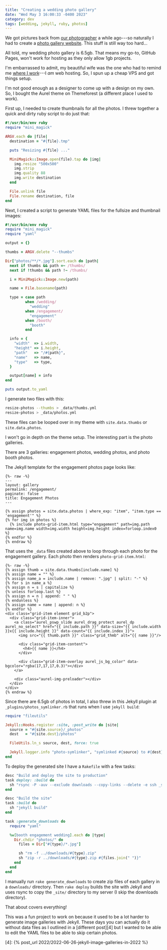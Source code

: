 ```yaml
---
title: "Creating a wedding photo gallery"
date: "Wed May 3 16:00:33 -0400 2023"
category: dev
tags: [wedding, jekyll, ruby, photos]
---
```


We got pictures back from [our photographer][1] a while ago---so naturally
I had to create a [photo gallery website][2]. This stuff is still way too
hard...

All told, my wedding photo gallery is 6.5gb. That means my go-to, GitHub
Pages, won't work for hosting as they only allow 1gb projects.

I'm embarrassed to admit, my beautiful wife was the one who had to remind me
[where I work][3]---I _am_ web hosting. So, I spun up a cheap VPS and got
things setup.

I'm not good enough as a designer to come up with a design on my own. So, I
bought the Aurel theme on Themeforest (a different place I used to work).

First up, I needed to create thumbnails for all the photos. I threw together a
quick and dirty ruby script to do just that:

```ruby
#!/usr/bin/env ruby
require "mini_magick"

ARGV.each do |file|
  destination = "#{file}.tmp"

  puts "Resizing #{file} ..."

  MiniMagick::Image.open(file).tap do |img|
    img.resize "500x500"
    img.strip
    img.quality 88
    img.write destination
  end

  File.unlink file
  File.rename destination, file
end
```

Next, I created a script to generate YAML files for the fullsize and thumbnail
images:

```ruby
#!/usr/bin/env ruby
require "mini_magick"
require "yaml"

output = {}

thumbs = ARGV.delete "--thumbs"

Dir["photos/**/*.jpg"].sort.each do |path|
  next if thumbs && path =~ /thumbs/
  next if !thumbs && path !~ /thumbs/

  i = MiniMagick::Image.new(path)

  name = File.basename(path)

  type = case path
         when /wedding/
           "wedding"
         when /engagement/
           "engagement"
         when /booth/
           "booth"
         end

  info = {
    "width"  => i.width,
    "height" => i.height,
    "path"   => "/#{path}",
    "name"   => name,
    "type"   => type,
  }

  output[name] = info
end

puts output.to_yaml
```

I generate two files with this:

```sh
resize-photos --thumbs > _data/thumbs.yml
resize-photos > _data/photos.yml
```

These files can be looped over in my theme with `site.data.thumbs` or
`site.data.photos`.

I won't go in depth on the theme setup. The interesting part is the photo
galleries.

There are 3 galleries: engagement photos, wedding photos, and photo booth
photos.

The Jekyll template for the engagement photos page looks like:

```liquid
{%- raw -%}
---
layout: gallery
permalink: /engagement/
paginate: false
title: Engagement Photos
---

{% assign photos = site.data.photos | where_exp: "item", "item.type == 'engagement'" %}
{% for img in photos %}
  {% include photo-grid-item.html type="engagement" path=img.path name=img.name width=img.width height=img.height index=forloop.index0 %}
{% endfor %}
{% endraw %}
```

That uses the `_data` files created above to loop through each photo for the
engagement gallery. Each photo then renders `photo-grid-item.html`:

```liquid
{%- raw -%}
{% assign thumb = site.data.thumbs[include.name] %}
{% assign name = "" %}
{% assign name_a = include.name | remove: ".jpg" | split: "-" %}
{% for s in name_a %}
{% assign n = s | capitalize %}
{% unless forloop.last %}
{% assign n = n | append: " " %}
{% endunless %}
{% assign name = name | append: n %}
{% endfor %}
<div class="grid-item element grid_b2p">
  <div class="grid-item-inner">
    <a class="aurel_pswp_slide aurel_drag_protect aurel_dp aurel_no_select" href="{{ include.path }}" data-size="{{ include.width }}x{{ include.height }}" data-count="{{ include.index }}">
      <img src="{{ thumb.path }}" class="grid_thmb" alt="{{ name }}"/>

      <div class="grid-item-content">
        <h4>{{ name }}</h4>
      </div>

      <div class="grid-item-overlay aurel_js_bg_color" data-bgcolor="rgba(17,17,17,0.3)"></div>
    </a>

    <div class="aurel-img-preloader"></div>
  </div>
</div>
{% endraw %}
```

Since there are 6.5gb of photos in total, I also threw in this Jekyll plugin
at `_plugins/photos_symlinker.rb` that runs when I use `jekyll build`:

```ruby
require "fileutils"

Jekyll::Hooks.register :site, :post_write do |site|
  source = "#{site.source}/_photos"
  dest   = "#{site.dest}/photos"

  FileUtils.ln_s source, dest, force: true

  Jekyll.logger.info "photo-symlinker", "symlinked #{source} to #{dest}"
end
```

To deploy the generated site I have a `Rakefile` with a few tasks:

```ruby
desc "Build and deploy the site to production"
task deploy: :build do
  sh "rsync -P -auv --exclude downloads --copy-links --delete -e ssh _site/ gallery.chrysandjosh.wedding:/var/www/html/"
end

desc "Build the site"
task :build do
  sh "jekyll build"
end

task :generate_downloads do
  require "yaml"

  %w[booth engagement wedding].each do |type|
    Dir.chdir "photos/" do
      files = Dir["#{type}/*.jpg"]

      sh "rm -f ../downloads/#{type}.zip"
      sh "zip -r ../downloads/#{type}.zip #{files.join(" ")}"
    end
  end
end
```

I manually run `rake generate_downloads` to create zip files of each gallery
in a `downloads/` directory. Then `rake deploy` builds the site with Jekyll
and uses rsync to copy the `_site/` directory to my server (I skip the
downloads directory).

That about covers everything!

This was a fun project to work on because it used to be a lot harder to
generate image galleries with Jekyll. These days you can actually do it
without data files as I outlined in a [different post][4] but I wanted to be
able to edit the YAML files to be able to skip certain photos.

[1]: https://kevindemassio.com
[2]: https://gallery.chrysandjosh.wedding
[3]: https://www.a2hosting.com
[4]: {% post_url 2022/2022-06-26-jekyll-image-galleries-in-2022 %}
